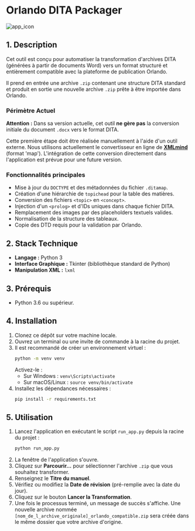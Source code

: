 # Orlando DITA Packager

![app_icon](https://github.com/user-attachments/assets/ea390a2f-5dde-4e33-9be2-57ae087b111e)

## 1. Description

Cet outil est conçu pour automatiser la transformation d'archives DITA (générées à partir de documents Word) vers un format structuré et entièrement compatible avec la plateforme de publication Orlando.

Il prend en entrée une archive `.zip` contenant une structure DITA standard et produit en sortie une nouvelle archive `.zip` prête à être importée dans Orlando.

### Périmètre Actuel

**Attention :** Dans sa version actuelle, cet outil **ne gère pas** la conversion initiale du document `.docx` vers le format DITA.

Cette première étape doit être réalisée manuellement à l'aide d'un outil externe. Nous utilisons actuellement le convertisseur en ligne de **[XMLmind](https://www.xmlmind.com/w2x/docx_to_dita.html)** (format 'map'). L'intégration de cette conversion directement dans l'application est prévue pour une future version.

### Fonctionnalités principales

- Mise à jour du `DOCTYPE` et des métadonnées du fichier `.ditamap`.
- Création d'une hiérarchie de `topichead` pour la table des matières.
- Conversion des fichiers `<topic>` en `<concept>`.
- Injection d'un `<prolog>` et d'IDs uniques dans chaque fichier DITA.
- Remplacement des images par des placeholders textuels valides.
- Normalisation de la structure des tableaux.
- Copie des DTD requis pour la validation par Orlando.

## 2. Stack Technique

- **Langage :** Python 3
- **Interface Graphique :** Tkinter (bibliothèque standard de Python)
- **Manipulation XML :** `lxml`

## 3. Prérequis

- Python 3.6 ou supérieur.

## 4. Installation

1.  Clonez ce dépôt sur votre machine locale.
2.  Ouvrez un terminal ou une invite de commande à la racine du projet.
3.  Il est recommandé de créer un environnement virtuel :
    ```bash
    python -m venv venv
    ```
    Activez-le :
    -   Sur Windows : `venv\Scripts\activate`
    -   Sur macOS/Linux : `source venv/bin/activate`
4.  Installez les dépendances nécessaires :
    ```bash
    pip install -r requirements.txt
    ```

## 5. Utilisation

1.  Lancez l'application en exécutant le script `run_app.py` depuis la racine du projet :
    ```bash
    python run_app.py
    ```
2.  La fenêtre de l'application s'ouvre.
3.  Cliquez sur **Parcourir...** pour sélectionner l'archive `.zip` que vous souhaitez transformer.
4.  Renseignez le **Titre du manuel**.
5.  Vérifiez ou modifiez la **Date de révision** (pré-remplie avec la date du jour).
6.  Cliquez sur le bouton **Lancer la Transformation**.
7.  Une fois le processus terminé, un message de succès s'affiche. Une nouvelle archive nommée `[nom_de_l_archive_originale]_orlando_compatible.zip` sera créée dans le même dossier que votre archive d'origine. 
